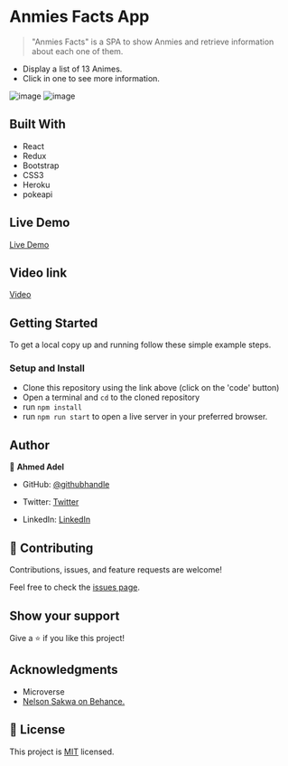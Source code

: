 

# Anmies Facts App

> "Anmies Facts" is a SPA to show Anmies and retrieve information about each one of them.

- Display a list of 13 Animes.
- Click in one to see more information.

![image](https://user-images.githubusercontent.com/43178495/143657151-b825bc54-2fc9-4c96-aeff-704b59dc2b62.png)
![image](https://user-images.githubusercontent.com/43178495/143657248-7b75a5b4-434d-4237-90de-f3507dabd027.png)

## Built With

- React
- Redux
- Bootstrap
- CSS3
- Heroku
- pokeapi

## Live Demo
[Live Demo](https://animes-facts.netlify.app/)

## Video link
[Video]()

## Getting Started

To get a local copy up and running follow these simple example steps.

### Setup and Install

- Clone this repository using the link above (click on the 'code' button)
- Open a terminal and `cd` to the cloned repository
- run `npm install`
- run `npm run start` to open a live server in your preferred browser.
 

## Author

👤 **Ahmed Adel**

* GitHub: [@githubhandle](https://github.com/ahmedadel56)
- Twitter: [Twitter](https://twitter.com/tiredashell0)
* LinkedIn: [LinkedIn](https://www.linkedin.com/in/ahmed-adel56/)


## 🤝 Contributing

Contributions, issues, and feature requests are welcome!

Feel free to check the [issues page](https://github.com/Rocio01/pokemon-capstone/issues).

## Show your support

Give a ⭐️ if you like this project!

## Acknowledgments

- Microverse
- [Nelson Sakwa on Behance.](https://www.behance.net/sakwadesignstudio)

## 📝 License

This project is [MIT](./MIT.md) licensed.